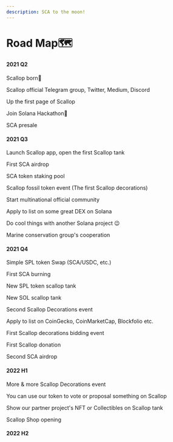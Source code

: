 ```yaml
---
description: SCA to the moon!
---
```


# Road Map🗺

#### 2021 Q2

Scallop born🎂

Scallop official Telegram group, Twitter, Medium, Discord

Up the first page of Scallop

Join Solana Hackathon🦾

SCA presale

#### 2021 Q3

Launch Scallop app, open the first Scallop tank

First SCA airdrop

SCA token staking pool 

Scallop fossil token event \(The first Scallop decorations\)

Start multinational official community

Apply to list on some great DEX on Solana

Do cool things with another Solana project 😉

Marine conservation group's cooperation

#### 2021 Q4

Simple SPL token Swap  \(SCA/USDC, etc.\)

First SCA burning

New SPL token scallop tank 

New SOL scallop tank 

Second Scallop Decorations event

Apply to list on CoinGecko, CoinMarketCap, Blockfolio etc.

First  Scallop decorations bidding event

First Scallop donation

Second SCA airdrop

#### 2022 H1

More & more Scallop Decorations event

You can use our token to vote or proposal something on Scallop

Show our partner project's NFT or Collectibles on Scallop tank

Scallop Shop opening

#### 2022 H2


